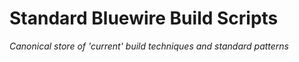 # Standard Bluewire Build Scripts
*Canonical store of 'current' build techniques and standard patterns*


